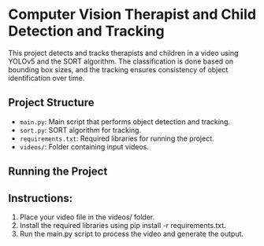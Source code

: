 # Computer Vision Therapist and Child Detection and Tracking

This project detects and tracks therapists and children in a video using YOLOv5 and the SORT algorithm. The classification is done based on bounding box sizes, and the tracking ensures consistency of object identification over time.

## Project Structure

- `main.py`: Main script that performs object detection and tracking.
- `sort.py`: SORT algorithm for tracking.
- `requirements.txt`: Required libraries for running the project.
- `videos/`: Folder containing input videos.

## Running the Project

## Instructions:

  1. Place your video file in the videos/ folder.
  2. Install the required libraries using pip install -r requirements.txt.
  3. Run the main.py script to process the video and generate the output.